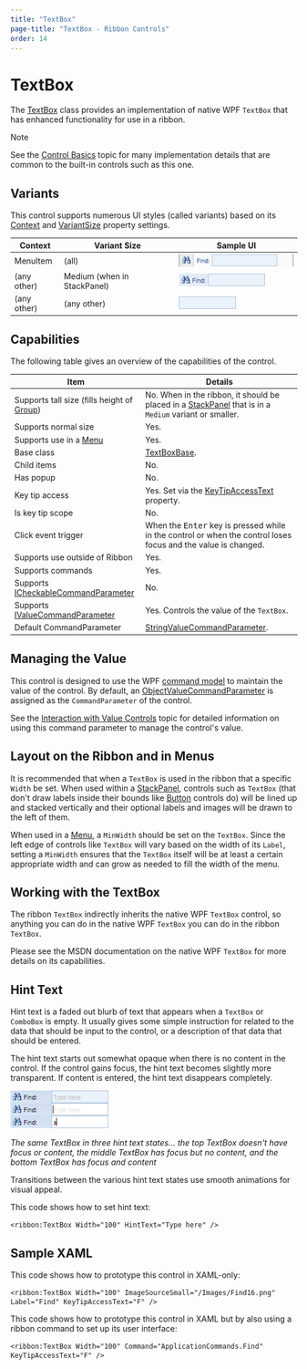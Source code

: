 ```yaml
---
title: "TextBox"
page-title: "TextBox - Ribbon Controls"
order: 14
---
```

# TextBox

The [TextBox](xref:@ActiproUIRoot.Controls.Ribbon.Controls.TextBox) class provides an implementation of native WPF `TextBox` that has enhanced functionality for use in a ribbon.

> [!NOTE]
> See the [Control Basics](../control-basics.md) topic for many implementation details that are common to the built-in controls such as this one.

## Variants

This control supports numerous UI styles (called variants) based on its [Context](xref:@ActiproUIRoot.Controls.Ribbon.Controls.Primitives.ControlBase.Context) and [VariantSize](xref:@ActiproUIRoot.Controls.Ribbon.Controls.Primitives.ControlBase.VariantSize) property settings.

| Context | Variant Size | Sample UI |
|-----|-----|-----|
| MenuItem | (all) | ![Screenshot](../../images/textbox-menu-item-medium.gif) |
| (any other) | Medium (when in StackPanel) | ![Screenshot](../../images/textbox-medium.gif) |
| (any other) | (any other) | ![Screenshot](../../images/textbox-small.gif) |

## Capabilities

The following table gives an overview of the capabilities of the control.

| Item | Details |
|-----|-----|
| Supports tall size (fills height of [Group](../miscellaneous/group.md)) | No.  When in the ribbon, it should be placed in a [StackPanel](../layout/stackpanel.md) that is in a `Medium` variant or smaller. |
| Supports normal size | Yes. |
| Supports use in a [Menu](../miscellaneous/menu.md) | Yes. |
| Base class | [TextBoxBase](xref:@ActiproUIRoot.Controls.Ribbon.Controls.Primitives.TextBoxBase). |
| Child items | No. |
| Has popup | No. |
| Key tip access | Yes.  Set via the [KeyTipAccessText](xref:@ActiproUIRoot.Controls.Ribbon.Controls.Primitives.TextBoxBase.KeyTipAccessText) property. |
| Is key tip scope | No. |
| Click event trigger | When the <kbd>Enter</kbd> key is pressed while in the control or when the control loses focus and the value is changed. |
| Supports use outside of Ribbon | Yes. |
| Supports commands | Yes. |
| Supports [ICheckableCommandParameter](xref:@ActiproUIRoot.Controls.Ribbon.Input.ICheckableCommandParameter) | No. |
| Supports [IValueCommandParameter](xref:@ActiproUIRoot.Controls.Ribbon.Input.IValueCommandParameter) | Yes.  Controls the value of the `TextBox`. |
| Default CommandParameter | [StringValueCommandParameter](xref:@ActiproUIRoot.Controls.Ribbon.Input.StringValueCommandParameter). |

## Managing the Value

This control is designed to use the WPF [command model](../../command-model/index.md) to maintain the value of the control.  By default, an [ObjectValueCommandParameter](xref:@ActiproUIRoot.Controls.Ribbon.Input.ObjectValueCommandParameter) is assigned as the `CommandParameter` of the control.

See the [Interaction with Value Controls](../../command-model/value-controls.md) topic for detailed information on using this command parameter to manage the control's value.

## Layout on the Ribbon and in Menus

It is recommended that when a `TextBox` is used in the ribbon that a specific `Width` be set.  When used within a [StackPanel](../layout/stackpanel.md), controls such as `TextBox` (that don't draw labels inside their bounds like [Button](button.md) controls do) will be lined up and stacked vertically and their optional labels and images will be drawn to the left of them.

When used in a [Menu](../miscellaneous/menu.md), a `MinWidth` should be set on the `TextBox`.  Since the left edge of controls like `TextBox` will vary based on the width of its `Label`, setting a `MinWidth` ensures that the `TextBox` itself will be at least a certain appropriate width and can grow as needed to fill the width of the menu.

## Working with the TextBox

The ribbon `TextBox` indirectly inherits the native WPF `TextBox` control, so anything you can do in the native WPF `TextBox` you can do in the ribbon `TextBox`.

Please see the MSDN documentation on the native WPF `TextBox` for more details on its capabilities.

## Hint Text

Hint text is a faded out blurb of text that appears when a `TextBox` or `ComboBox` is empty.  It usually gives some simple instruction for related to the data that should be input to the control, or a description of that data that should be entered.

The hint text starts out somewhat opaque when there is no content in the control.  If the control gains focus, the hint text becomes slightly more transparent.  If content is entered, the hint text disappears completely.

![Screenshot](../../images/textbox-hint-text.gif)

*The same TextBox in three hint text states... the top TextBox doesn't have focus or content, the middle TextBox has focus but no content, and the bottom TextBox has focus and content*

Transitions between the various hint text states use smooth animations for visual appeal.

This code shows how to set hint text:

```xaml
<ribbon:TextBox Width="100" HintText="Type here" />
```

## Sample XAML

This code shows how to prototype this control in XAML-only:

```xaml
<ribbon:TextBox Width="100" ImageSourceSmall="/Images/Find16.png" Label="Find" KeyTipAccessText="F" />
```

This code shows how to prototype this control in XAML but by also using a ribbon command to set up its user interface:

```xaml
<ribbon:TextBox Width="100" Command="ApplicationCommands.Find" KeyTipAccessText="F" />
```
